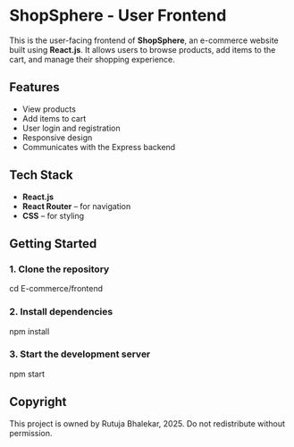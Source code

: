 # ShopSphere - User Frontend

This is the user-facing frontend of **ShopSphere**, an e-commerce website built using **React.js**. It allows users to browse products, add items to the cart, and manage their shopping experience.

## Features

- View products
- Add items to cart
- User login and registration
- Responsive design
- Communicates with the Express backend

## Tech Stack

- **React.js**
- **React Router** – for navigation
- **CSS** – for styling

## Getting Started

### 1. Clone the repository

cd E-commerce/frontend

### 2. Install dependencies

npm install

### 3. Start the development server

npm start

##  Copyright

This project is owned by Rutuja Bhalekar, 2025. Do not redistribute without permission.